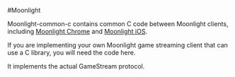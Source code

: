#Moonlight

Moonlight-common-c contains common C code between Moonlight clients, including 
[Moonlight Chrome](https://github.com/moonlight-stream/moonlight-chrome) and
[Moonlight iOS](https://github.com/moonlight-stream/moonlight-ios).

If you are implementing your own Moonlight game streaming client that can use a C library, you will need the code here.

It implements the actual GameStream protocol.
